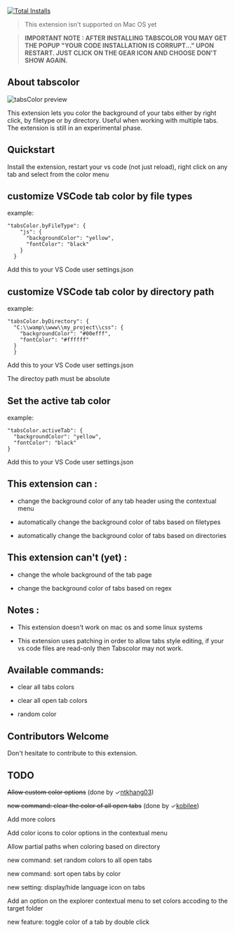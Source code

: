 
[![Total Installs](https://img.shields.io/visual-studio-marketplace/i/mondersky.tabscolor)](https://marketplace.visualstudio.com/items?itemName=mondersky.tabscolor)
> This extension isn't supported on Mac OS yet

> **IMPORTANT NOTE : AFTER INSTALLING TABSCOLOR YOU MAY GET THE POPUP "YOUR CODE INSTALLATION IS CORRUPT..." UPON RESTART. JUST CLICK ON THE GEAR ICON AND CHOOSE DON'T SHOW AGAIN.**

## About tabscolor

![tabsColor preview](https://github.com/mondersky/tabscolor-vscode/raw/master/docs/extension_demo.gif)

This extension lets you color the background of your tabs either by right click, by filetype or by directory. Useful when working with multiple tabs. 
The extension is still in an experimental phase.

## Quickstart

Install the extension, restart your vs code (not just reload), right click on any tab and select from the color menu

##  customize VSCode tab color by file types

example: 
```
"tabsColor.byFileType": {
    "js": {
      "backgroundColor": "yellow",
      "fontColor": "black"
    }
  }
```
Add this to your VS Code user settings.json
## customize VSCode tab color by directory path

example:
```
"tabsColor.byDirectory": {
  "C:\\wamp\\www\\my_project\\css": {
    "backgroundColor": "#00efff",
    "fontColor": "#ffffff"
  }
  }
```
Add this to your VS Code user settings.json

The directoy path must be absolute
## Set the active tab color

example:
```
"tabsColor.activeTab": {
  "backgroundColor": "yellow",
  "fontColor": "black"
}
```
Add this to your VS Code user settings.json

## This extension can :

- change the background color of any tab header using the contextual menu

- automatically change the background color of tabs based on filetypes

- automatically change the background color of tabs based on directories

## This extension can't (yet) :

- change the whole background of the tab page

- change the background color of tabs based on regex

## Notes :

- This extension doesn't work on mac os and some linux systems

- This extension uses patching in order to allow tabs style editing, if your vs code files are read-only then Tabscolor may not work.

## Available commands:

- clear all tabs colors

- clear all open tab colors

- random color
## Contributors Welcome

Don't hesitate to contribute to this extension.

## TODO 

~~Allow custom color options~~  (done by ✓[ntkhang03](https://github.com/ntkhang03))

~~new command: clear the color of all open tabs~~ (done by ✓[kobilee](https://github.com/kobilee))

Add more colors

Add color icons to color options in the contextual menu

Allow partial paths when coloring based on directory

new command: set random colors to all open tabs  

new command: sort open tabs by color 

new setting: display/hide language icon on tabs

Add an option on the explorer contextual menu to set colors accoding to the target folder 

new feature: toggle color of a tab by double click